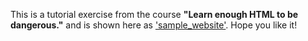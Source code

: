 This is a tutorial exercise from the course <strong>"Learn enough HTML to be dangerous."</strong> and is shown here as <a href="https://shanedowley.github.io">'sample_website'</a>. Hope you like it! 
